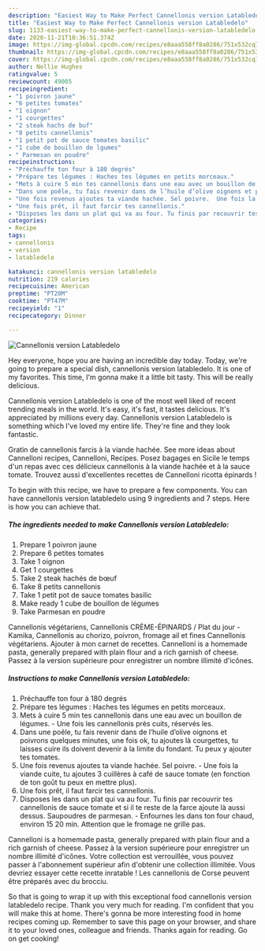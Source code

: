 ```yaml
---
description: "Easiest Way to Make Perfect Cannellonis version Latabledelo"
title: "Easiest Way to Make Perfect Cannellonis version Latabledelo"
slug: 1133-easiest-way-to-make-perfect-cannellonis-version-latabledelo
date: 2020-11-21T10:36:51.374Z
image: https://img-global.cpcdn.com/recipes/e8aaa558ff8a0286/751x532cq70/cannellonis-version-latabledelo-photo-principale-de-la-recette.jpg
thumbnail: https://img-global.cpcdn.com/recipes/e8aaa558ff8a0286/751x532cq70/cannellonis-version-latabledelo-photo-principale-de-la-recette.jpg
cover: https://img-global.cpcdn.com/recipes/e8aaa558ff8a0286/751x532cq70/cannellonis-version-latabledelo-photo-principale-de-la-recette.jpg
author: Nellie Hughes
ratingvalue: 5
reviewcount: 49005
recipeingredient:
- "1 poivron jaune"
- "6 petites tomates"
- "1 oignon"
- "1 courgettes"
- "2 steak hachs de buf"
- "8 petits cannellonis"
- "1 petit pot de sauce tomates basilic"
- "1 cube de bouillon de lgumes"
- " Parmesan en poudre"
recipeinstructions:
- "Préchauffe ton four à 180 degrés"
- "Prépare tes légumes : Haches tes légumes en petits morceaux."
- "Mets à cuire 5 min tes cannellonis dans une eau avec un bouillon de légumes. Une fois les cannellonis près cuits, réservés les."
- "Dans une poêle, tu fais revenir dans de l’huile d’olive oignons et poivrons quelques minutes, une fois ok, tu ajoutes là courgettes, tu laisses cuire ils doivent devenir à la limite du fondant. Tu peux y ajouter tes tomates."
- "Une fois revenus ajoutes ta viande hachée. Sel poivre.  Une fois la viande cuite, tu ajoutes 3 cuillères à café de sauce tomate (en fonction de ton goût tu peux en mettre plus)."
- "Une fois prêt, il faut farcir tes cannellonis."
- "Disposes les dans un plat qui va au four. Tu finis par recouvrir tes cannellonis de sauce tomate et si il te reste de la farce ajoute là aussi dessus. Saupoudres de parmesan. Enfournes les dans ton four chaud, environ 15 20 min. Attention que le fromage ne grille pas."
categories:
- Recipe
tags:
- cannellonis
- version
- latabledelo

katakunci: cannellonis version latabledelo 
nutrition: 219 calories
recipecuisine: American
preptime: "PT20M"
cooktime: "PT47M"
recipeyield: "1"
recipecategory: Dinner

---
```



![Cannellonis version Latabledelo](https://img-global.cpcdn.com/recipes/e8aaa558ff8a0286/751x532cq70/cannellonis-version-latabledelo-photo-principale-de-la-recette.jpg)

Hey everyone, hope you are having an incredible day today. Today, we're going to prepare a special dish, cannellonis version latabledelo. It is one of my favorites. This time, I'm gonna make it a little bit tasty. This will be really delicious.

Cannellonis version Latabledelo is one of the most well liked of recent trending meals in the world. It's easy, it's fast, it tastes delicious. It's appreciated by millions every day. Cannellonis version Latabledelo is something which I've loved my entire life. They're fine and they look fantastic.

Gratin de cannellonis farcis à la viande hachée. See more ideas about Cannelloni recipes, Cannelloni, Recipes. Posez bagages en Sicile le temps d&#39;un repas avec ces délicieux cannellonis à la viande hachée et à la sauce tomate. Trouvez aussi d&#39;excellentes recettes de Cannelloni ricotta épinards !


To begin with this recipe, we have to prepare a few components. You can have cannellonis version latabledelo using 9 ingredients and 7 steps. Here is how you can achieve that.

<!--inarticleads1-->

##### The ingredients needed to make Cannellonis version Latabledelo:

1. Prepare 1 poivron jaune
1. Prepare 6 petites tomates
1. Take 1 oignon
1. Get 1 courgettes
1. Take 2 steak hachés de bœuf
1. Take 8 petits cannellonis
1. Take 1 petit pot de sauce tomates basilic
1. Make ready 1 cube de bouillon de légumes
1. Take  Parmesan en poudre


Cannellonis végétariens, Cannellonis CRÈME-ÉPINARDS / Plat du jour - Kamika, Cannellonis au chorizo, poivron, fromage ail et fines Cannellonis végétariens. Ajouter à mon carnet de recettes. Cannelloni is a homemade pasta, generally prepared with plain flour and a rich garnish of cheese. Passez à la version supérieure pour enregistrer un nombre illimité d&#39;icônes. 

<!--inarticleads2-->

##### Instructions to make Cannellonis version Latabledelo:

1. Préchauffe ton four à 180 degrés
1. Prépare tes légumes : Haches tes légumes en petits morceaux.
1. Mets à cuire 5 min tes cannellonis dans une eau avec un bouillon de légumes. - Une fois les cannellonis près cuits, réservés les.
1. Dans une poêle, tu fais revenir dans de l’huile d’olive oignons et poivrons quelques minutes, une fois ok, tu ajoutes là courgettes, tu laisses cuire ils doivent devenir à la limite du fondant. Tu peux y ajouter tes tomates.
1. Une fois revenus ajoutes ta viande hachée. Sel poivre.  - Une fois la viande cuite, tu ajoutes 3 cuillères à café de sauce tomate (en fonction de ton goût tu peux en mettre plus).
1. Une fois prêt, il faut farcir tes cannellonis.
1. Disposes les dans un plat qui va au four. Tu finis par recouvrir tes cannellonis de sauce tomate et si il te reste de la farce ajoute là aussi dessus. Saupoudres de parmesan. - Enfournes les dans ton four chaud, environ 15 20 min. Attention que le fromage ne grille pas.


Cannelloni is a homemade pasta, generally prepared with plain flour and a rich garnish of cheese. Passez à la version supérieure pour enregistrer un nombre illimité d&#39;icônes. Votre collection est verrouillée, vous pouvez passer à l&#39;abonnement supérieur afin d&#39;obtenir une collection illimitée. Vous devriez essayer cette recette inratable ! Les cannellonis de Corse peuvent être préparés avec du brocciu. 

So that is going to wrap it up with this exceptional food cannellonis version latabledelo recipe. Thank you very much for reading. I'm confident that you will make this at home. There's gonna be more interesting food in home recipes coming up. Remember to save this page on your browser, and share it to your loved ones, colleague and friends. Thanks again for reading. Go on get cooking!
